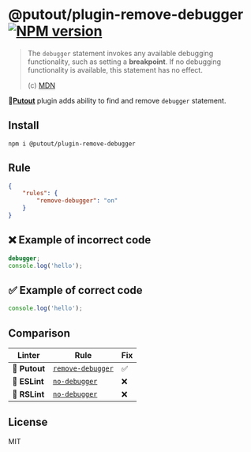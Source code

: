 # @putout/plugin-remove-debugger [![NPM version][NPMIMGURL]][NPMURL]

[NPMIMGURL]: https://img.shields.io/npm/v/@putout/plugin-remove-debugger.svg?style=flat&longCache=true
[NPMURL]: https://npmjs.org/package/@putout/plugin-remove-debugger "npm"

> The `debugger` statement invokes any available debugging functionality, such as setting a **breakpoint**. If no debugging functionality is available, this statement has no effect.
>
> (c) [MDN](https://developer.mozilla.org/en-US/docs/Web/JavaScript/Reference/Statements/debugger)

🐊[**Putout**](https://github.com/coderaiser/putout) plugin adds ability to find and remove `debugger` statement.

## Install

```
npm i @putout/plugin-remove-debugger
```

## Rule

```json
{
    "rules": {
        "remove-debugger": "on"
    }
}
```

## ❌ Example of incorrect code

```js
debugger;
console.log('hello');
```

## ✅ Example of correct code

```js
console.log('hello');
```

## Comparison

Linter | Rule | Fix
--------|-------|------------|
🐊 **Putout** | [`remove-debugger`](https://github.com/coderaiser/putout/tree/master/packages/plugin-remove-debugger#readme) | ✅
🦕 **ESLint** | [`no-debugger`](https://eslint.org/docs/rules/no-debugger) | ❌
🦀 **RSLint** | [`no-debugger`](https://rslint.org/rules/errors/no-debugger.html) | ❌

## License

MIT
